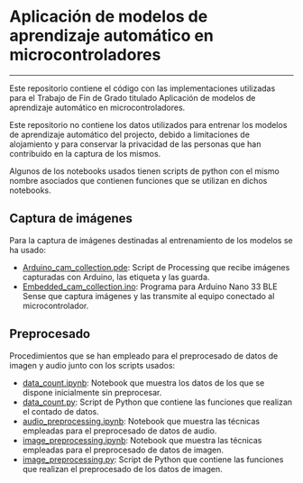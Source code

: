 # Aplicación de modelos de aprendizaje automático en microcontroladores

---
Este repositorio contiene el código con las implementaciones utilizadas para el Trabajo de Fin de Grado titulado
Aplicación de modelos de aprendizaje automático en microcontroladores.

Este repositorio no contiene los datos utilizados para entrenar los modelos de aprendizaje automático del projecto,
debido a limitaciones de alojamiento y para conservar la privacidad de las personas que han contribuido en la captura
de los mismos.

Algunos de los notebooks usados tienen scripts de python con el mismo nombre asociados que contienen funciones que se
utilizan en dichos notebooks.

## Captura de imágenes
Para la captura de imágenes destinadas al entrenamiento de los modelos se ha usado:
- [Arduino_cam_collection.pde](https://github.com/dainelli98/tfg-tinyml/blob/main/image%20capture/Arduino_cam_collection.pde):
  Script de Processing que recibe imágenes capturadas con Arduino, las etiqueta y las guarda.
- [Embedded_cam_collection.ino](https://github.com/dainelli98/tfg-tinyml/blob/main/image%20capture/Embbeded_cam_collection/Embbeded_cam_collection.ino):
  Programa para Arduino Nano 33 BLE Sense que captura imágenes y las transmite al equipo conectado al microcontrolador.
  
## Preprocesado
Procedimientos que se han empleado para el preprocesado de datos de imagen y audio junto con los scripts usados:
- [data_count.ipynb](https://github.com/dainelli98/tfg-tinyml/blob/main/preprocessing/data_count.ipynb):
  Notebook que muestra los datos de los que se dispone inicialmente sin preprocesar.
- [data_count.py](https://github.com/dainelli98/tfg-tinyml/blob/main/preprocessing/data_count.py):
  Script de Python que contiene las funciones que realizan el contado de datos.
- [audio_preprocessing.ipynb](https://github.com/dainelli98/tfg-tinyml/blob/main/preprocessing/audio_preprocessing.ipynb):
  Notebook que muestra las técnicas empleadas para el preprocesado de datos de audio.
- [image_preprocessing.ipynb](https://github.com/dainelli98/tfg-tinyml/blob/main/preprocessing/image_preprocessing.ipynb):
  Notebook que muestra las técnicas empleadas para el preprocesado de datos de imagen.
- [image_preprocessing.py](https://github.com/dainelli98/tfg-tinyml/blob/main/preprocessing/image_preprocessing.py):
  Script de Python que contiene las funciones que realizan el preprocesado de los datos de imagen.